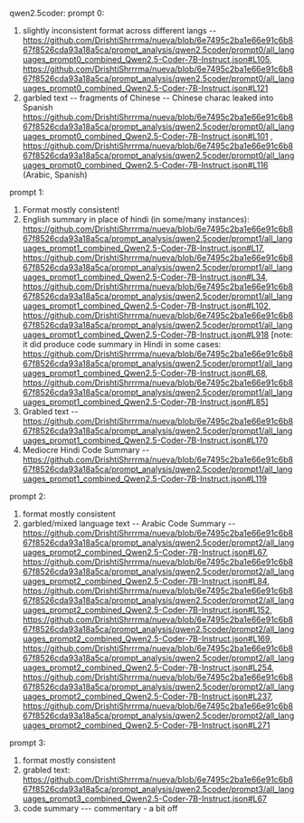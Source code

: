 qwen2.5coder: prompt 0:
1. slightly inconsistent format across different langs -- https://github.com/DrishtiShrrrma/nueva/blob/6e7495c2ba1e66e91c6b867f8526cda93a18a5ca/prompt_analysis/qwen2.5coder/prompt0/all_languages_prompt0_combined_Qwen2.5-Coder-7B-Instruct.json#L105, https://github.com/DrishtiShrrrma/nueva/blob/6e7495c2ba1e66e91c6b867f8526cda93a18a5ca/prompt_analysis/qwen2.5coder/prompt0/all_languages_prompt0_combined_Qwen2.5-Coder-7B-Instruct.json#L121
2. garbled text -- fragments of Chinese -- Chinese charac leaked into Spanish https://github.com/DrishtiShrrrma/nueva/blob/6e7495c2ba1e66e91c6b867f8526cda93a18a5ca/prompt_analysis/qwen2.5coder/prompt0/all_languages_prompt0_combined_Qwen2.5-Coder-7B-Instruct.json#L101 , https://github.com/DrishtiShrrrma/nueva/blob/6e7495c2ba1e66e91c6b867f8526cda93a18a5ca/prompt_analysis/qwen2.5coder/prompt0/all_languages_prompt0_combined_Qwen2.5-Coder-7B-Instruct.json#L116 (Arabic, Spanish)


prompt 1:
1. Format mostly consistent!
2. English summary in place of hindi (in some/many instances): https://github.com/DrishtiShrrrma/nueva/blob/6e7495c2ba1e66e91c6b867f8526cda93a18a5ca/prompt_analysis/qwen2.5coder/prompt1/all_languages_prompt1_combined_Qwen2.5-Coder-7B-Instruct.json#L17, https://github.com/DrishtiShrrrma/nueva/blob/6e7495c2ba1e66e91c6b867f8526cda93a18a5ca/prompt_analysis/qwen2.5coder/prompt1/all_languages_prompt1_combined_Qwen2.5-Coder-7B-Instruct.json#L34, https://github.com/DrishtiShrrrma/nueva/blob/6e7495c2ba1e66e91c6b867f8526cda93a18a5ca/prompt_analysis/qwen2.5coder/prompt1/all_languages_prompt1_combined_Qwen2.5-Coder-7B-Instruct.json#L102, https://github.com/DrishtiShrrrma/nueva/blob/6e7495c2ba1e66e91c6b867f8526cda93a18a5ca/prompt_analysis/qwen2.5coder/prompt1/all_languages_prompt1_combined_Qwen2.5-Coder-7B-Instruct.json#L918 [note: it did produce code summary in Hindi in some cases: https://github.com/DrishtiShrrrma/nueva/blob/6e7495c2ba1e66e91c6b867f8526cda93a18a5ca/prompt_analysis/qwen2.5coder/prompt1/all_languages_prompt1_combined_Qwen2.5-Coder-7B-Instruct.json#L68, https://github.com/DrishtiShrrrma/nueva/blob/6e7495c2ba1e66e91c6b867f8526cda93a18a5ca/prompt_analysis/qwen2.5coder/prompt1/all_languages_prompt1_combined_Qwen2.5-Coder-7B-Instruct.json#L85]
3. Grabled text -- https://github.com/DrishtiShrrrma/nueva/blob/6e7495c2ba1e66e91c6b867f8526cda93a18a5ca/prompt_analysis/qwen2.5coder/prompt1/all_languages_prompt1_combined_Qwen2.5-Coder-7B-Instruct.json#L170
4. Mediocre Hindi Code Summary -- https://github.com/DrishtiShrrrma/nueva/blob/6e7495c2ba1e66e91c6b867f8526cda93a18a5ca/prompt_analysis/qwen2.5coder/prompt1/all_languages_prompt1_combined_Qwen2.5-Coder-7B-Instruct.json#L119

prompt 2:
1. format mostly consistent
2. garbled/mixed language text -- Arabic Code Summary -- https://github.com/DrishtiShrrrma/nueva/blob/6e7495c2ba1e66e91c6b867f8526cda93a18a5ca/prompt_analysis/qwen2.5coder/prompt2/all_languages_prompt2_combined_Qwen2.5-Coder-7B-Instruct.json#L67, https://github.com/DrishtiShrrrma/nueva/blob/6e7495c2ba1e66e91c6b867f8526cda93a18a5ca/prompt_analysis/qwen2.5coder/prompt2/all_languages_prompt2_combined_Qwen2.5-Coder-7B-Instruct.json#L84, https://github.com/DrishtiShrrrma/nueva/blob/6e7495c2ba1e66e91c6b867f8526cda93a18a5ca/prompt_analysis/qwen2.5coder/prompt2/all_languages_prompt2_combined_Qwen2.5-Coder-7B-Instruct.json#L152, https://github.com/DrishtiShrrrma/nueva/blob/6e7495c2ba1e66e91c6b867f8526cda93a18a5ca/prompt_analysis/qwen2.5coder/prompt2/all_languages_prompt2_combined_Qwen2.5-Coder-7B-Instruct.json#L169, https://github.com/DrishtiShrrrma/nueva/blob/6e7495c2ba1e66e91c6b867f8526cda93a18a5ca/prompt_analysis/qwen2.5coder/prompt2/all_languages_prompt2_combined_Qwen2.5-Coder-7B-Instruct.json#L254, https://github.com/DrishtiShrrrma/nueva/blob/6e7495c2ba1e66e91c6b867f8526cda93a18a5ca/prompt_analysis/qwen2.5coder/prompt2/all_languages_prompt2_combined_Qwen2.5-Coder-7B-Instruct.json#L237, https://github.com/DrishtiShrrrma/nueva/blob/6e7495c2ba1e66e91c6b867f8526cda93a18a5ca/prompt_analysis/qwen2.5coder/prompt2/all_languages_prompt2_combined_Qwen2.5-Coder-7B-Instruct.json#L271

prompt 3: 
1. format mostly consistent
2. grabled text: https://github.com/DrishtiShrrrma/nueva/blob/6e7495c2ba1e66e91c6b867f8526cda93a18a5ca/prompt_analysis/qwen2.5coder/prompt3/all_languages_prompt3_combined_Qwen2.5-Coder-7B-Instruct.json#L67
3. code summary --- commentary - a bit off
   

